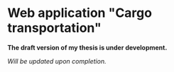 # Web application "Cargo transportation"

**The draft version of my thesis is under development.**

*Will be updated upon completion.*
